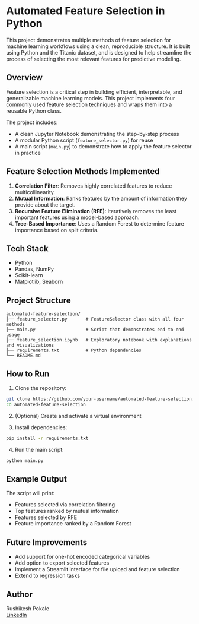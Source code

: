 # Automated Feature Selection in Python

This project demonstrates multiple methods of feature selection for machine learning workflows using a clean, reproducible structure. It is built using Python and the Titanic dataset, and is designed to help streamline the process of selecting the most relevant features for predictive modeling.

## Overview

Feature selection is a critical step in building efficient, interpretable, and generalizable machine learning models. This project implements four commonly used feature selection techniques and wraps them into a reusable Python class.

The project includes:
- A clean Jupyter Notebook demonstrating the step-by-step process
- A modular Python script (`feature_selector.py`) for reuse
- A main script (`main.py`) to demonstrate how to apply the feature selector in practice

## Feature Selection Methods Implemented

1. **Correlation Filter**: Removes highly correlated features to reduce multicollinearity.
2. **Mutual Information**: Ranks features by the amount of information they provide about the target.
3. **Recursive Feature Elimination (RFE)**: Iteratively removes the least important features using a model-based approach.
4. **Tree-Based Importance**: Uses a Random Forest to determine feature importance based on split criteria.

## Tech Stack

- Python
- Pandas, NumPy
- Scikit-learn
- Matplotlib, Seaborn

## Project Structure

```
automated-feature-selection/
├── feature_selector.py       # FeatureSelector class with all four methods
├── main.py                   # Script that demonstrates end-to-end usage
├── feature_selection.ipynb   # Exploratory notebook with explanations and visualizations
├── requirements.txt          # Python dependencies
└── README.md
```

## How to Run

1. Clone the repository:
```bash
git clone https://github.com/your-username/automated-feature-selection.git
cd automated-feature-selection
```

2. (Optional) Create and activate a virtual environment

3. Install dependencies:
```bash
pip install -r requirements.txt
```

4. Run the main script:
```bash
python main.py
```

## Example Output

The script will print:
- Features selected via correlation filtering
- Top features ranked by mutual information
- Features selected by RFE
- Feature importance ranked by a Random Forest

## Future Improvements

- Add support for one-hot encoded categorical variables
- Add option to export selected features
- Implement a Streamlit interface for file upload and feature selection
- Extend to regression tasks

## Author

Rushikesh Pokale  
[LinkedIn](https://linkedin.com/in/rushikesh-pokale)